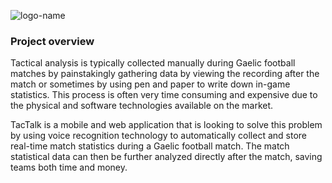 ![logo-name](https://user-images.githubusercontent.com/47331914/99144807-da881780-2660-11eb-84b9-6be05dccb167.PNG)

### Project overview

Tactical analysis is typically collected manually during Gaelic football matches by painstakingly gathering data by viewing the recording after the match or sometimes by using pen and paper to write down in-game statistics. This process is often very time consuming and expensive due to the physical and software technologies available on the market.

TacTalk is a mobile and web application that is looking to solve this problem by using voice recognition technology to automatically collect and store real-time match statistics during a Gaelic football match. The match statistical data can then be further analyzed directly after the match, saving teams both time and money.
